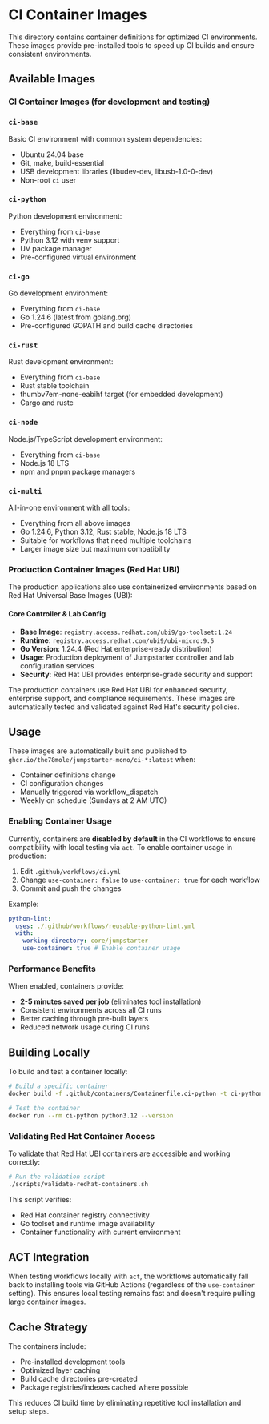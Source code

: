 # CI Container Images

This directory contains container definitions for optimized CI environments. These images provide pre-installed tools to speed up CI builds and ensure consistent environments.

## Available Images

### CI Container Images (for development and testing)

### `ci-base`

Basic CI environment with common system dependencies:

- Ubuntu 24.04 base
- Git, make, build-essential
- USB development libraries (libudev-dev, libusb-1.0-0-dev)
- Non-root `ci` user

### `ci-python`

Python development environment:

- Everything from `ci-base`
- Python 3.12 with venv support
- UV package manager
- Pre-configured virtual environment

### `ci-go`

Go development environment:

- Everything from `ci-base`
- Go 1.24.6 (latest from golang.org)
- Pre-configured GOPATH and build cache directories

### `ci-rust`

Rust development environment:

- Everything from `ci-base`
- Rust stable toolchain
- thumbv7em-none-eabihf target (for embedded development)
- Cargo and rustc

### `ci-node`

Node.js/TypeScript development environment:

- Everything from `ci-base`
- Node.js 18 LTS
- npm and pnpm package managers

### `ci-multi`

All-in-one environment with all tools:

- Everything from all above images
- Go 1.24.6, Python 3.12, Rust stable, Node.js 18 LTS
- Suitable for workflows that need multiple toolchains
- Larger image size but maximum compatibility

### Production Container Images (Red Hat UBI)

The production applications also use containerized environments based on Red Hat Universal Base Images (UBI):

#### Core Controller & Lab Config

- **Base Image**: `registry.access.redhat.com/ubi9/go-toolset:1.24`
- **Runtime**: `registry.access.redhat.com/ubi9/ubi-micro:9.5`
- **Go Version**: 1.24.4 (Red Hat enterprise-ready distribution)
- **Usage**: Production deployment of Jumpstarter controller and lab configuration services
- **Security**: Red Hat UBI provides enterprise-grade security and support

The production containers use Red Hat UBI for enhanced security, enterprise support, and compliance requirements. These images are automatically tested and validated against Red Hat's security policies.

## Usage

These images are automatically built and published to `ghcr.io/the78mole/jumpstarter-mono/ci-*:latest` when:

- Container definitions change
- CI configuration changes
- Manually triggered via workflow_dispatch
- Weekly on schedule (Sundays at 2 AM UTC)

### Enabling Container Usage

Currently, containers are **disabled by default** in the CI workflows to ensure compatibility with local testing via `act`. To enable container usage in production:

1. Edit `.github/workflows/ci.yml`
2. Change `use-container: false` to `use-container: true` for each workflow
3. Commit and push the changes

Example:

```yaml
python-lint:
  uses: ./.github/workflows/reusable-python-lint.yml
  with:
    working-directory: core/jumpstarter
    use-container: true # Enable container usage
```

### Performance Benefits

When enabled, containers provide:

- **2-5 minutes saved per job** (eliminates tool installation)
- Consistent environments across all CI runs
- Better caching through pre-built layers
- Reduced network usage during CI runs

## Building Locally

To build and test a container locally:

```bash
# Build a specific container
docker build -f .github/containers/Containerfile.ci-python -t ci-python .

# Test the container
docker run --rm ci-python python3.12 --version
```

### Validating Red Hat Container Access

To validate that Red Hat UBI containers are accessible and working correctly:

```bash
# Run the validation script
./scripts/validate-redhat-containers.sh
```

This script verifies:

- Red Hat container registry connectivity
- Go toolset and runtime image availability
- Container functionality with current environment

## ACT Integration

When testing workflows locally with `act`, the workflows automatically fall back to installing tools via GitHub Actions (regardless of the `use-container` setting). This ensures local testing remains fast and doesn't require pulling large container images.

## Cache Strategy

The containers include:

- Pre-installed development tools
- Optimized layer caching
- Build cache directories pre-created
- Package registries/indexes cached where possible

This reduces CI build time by eliminating repetitive tool installation and setup steps.

